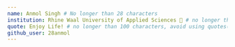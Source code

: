 ```yaml
---
name: Anmol Singh # No longer than 28 characters
institution: Rhine Waal University of Applied Sciences 🚩 # no longer than 58 characters
quote: Enjoy Life! # no longer than 100 characters, avoid using quotes(") to guarantee the format remains the same.
github_user: 28anmol
---
```

